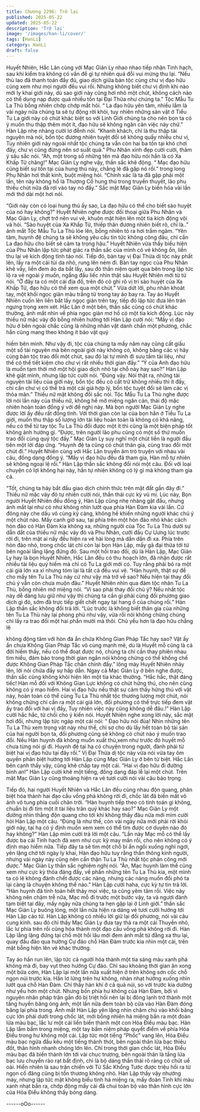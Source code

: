 ```yaml
---
title: Chương 2296: Trở lại
published: 2025-05-22
updated: 2025-05-22
description: 'Trở lại'
image: '/images/han-li/cover/'
tags: [HanLi]
category: HanLi
draft: false
---
```


Huyết Nhiên, Hắc Lân cùng với Mạc Giản Ly nhao nhao tiếp nhận
Tinh hạch, sau khi kiểm tra không có vấn đề gì tự nhiên quá đỗi
vui mừng thu lại.
“Nếu thù lao đã thanh toán đầy đủ, giao dịch giữa bản tộc cùng
chư vị đạo hữu cũng xem như mọi người đều vui rồi. Nhưng
không biết chư vị định khi nào mới ly khai giới này, dù sao giới
này cũng hơi nhỏ một chút, không cách nào có thể dung nạp
được quá nhiều tồn tại Đại Thừa như chúng ta.” Tộc Mẫu Tu La
Thù bỗng nhiên chớp chớp mắt hỏi.
“ La đạo hữu yên tâm, nhiều lắm là vài ngày nữa chúng ta sẽ tự
động rời khỏi, tuy nhiên những sản vật ở Tiểu Tu La giới này có
chút khác biệt so với Linh Giới chúng ta cho nên bọn ta có ý muốn
thu thập thêm một ít, đạo hữu sẽ không ngăn cản việc này chứ.”
Hàn Lập nhẹ nhàng cười lơ đễnh nói.
“Khanh khách, chỉ là thu thập tài nguyên mà nói, bổn tộc đương
nhiên tuyệt đối sẽ không quấy nhiễu chư vị, Tuy nhiên giới này
ngoài nhất tộc chúng ta vẫn còn hai ba tồn tại khó chơi đấy, chư vị
cũng đừng nên sơ suất quá.” Phu Nhân xinh đẹp cười cười, thâm
ý sâu sắc nói.
“Ah, một trong số những tên mà đạo hữu nói hẳn là có Xa Khấp
Tử chăng!” Mạc Giản Ly nghe vậy, thần sắc khẽ động.
“ Mạc đạo hữu cũng biết sự tồn tại của hung thú này, chẳng lẽ đã
gặp nó rồi.” trong long Phụ Nhân hơi thất kinh, buột miệng hỏi.
“Chính xác là ta đã gặp phải một lần, tên này không hổ là Thượng
Cổ hung thú trong truyền thuyết, lão phu thiếu chút nữa đã rơi vào
tay nó đấy.” Sắc mặt Mạc Giản Ly biến hóa vài lần mới thở dài
một hơi nói.

“Giới này còn có loại hung thú ấy sao, La đạo hữu có thể cho biết
sào huyệt của nó hay không?” Huyết Nhiên nghe được đối thoại
giữa Phu Nhân và Mạc Giản Ly, chợt trở nên vui vẻ, khuôn mặt
hiện lên một tia kích động vội vã hỏi.
“Sào huyệt của Xa Khấp Tử, thiếp thân đương nhiên biết rõ, chỉ
là..” ánh mắt Tộc Mẫu Tu La Thù lóe lên, bỗng nhiên tỏ ra hơi
trầm ngâm.
“Yên tâm, huynh đệ chúng ta sẽ không yêu cầu tin tức không
công đâu, chỉ cần La đạo hữu cho biết sẽ cảm tạ trọng hậu.”
Huyết Nhiên vừa thấy biểu hiện của Phu Nhân lập tức phát giác
ra thần sắc của mình có vẻ không ổn, liền thu lại vẻ kích động tỉnh
táo nói.
Tiếp đó, bàn tay vị Đại Thừa dị tộc này phất lên, lấy ra một cái túi
da nhỏ, rung lên ném đi.
Bàn tay ngọc của Phu Nhân khẽ vẫy, liền đem áo da bắt lấy, sau
đó thần niệm quét qua bên trong lập tức lộ ra vẻ ngoài ý muốn,
ngẩng đầu liếc nhìn thật sâu Huyết Nhiên mới từ từ nói.
“Ở đây ta có một cái địa đồ, trên đó có ghi rõ vị trí sào huyệt của
Xa Khấp Tử, đạo hữu có thể xem qua một chút.”
Vừa dứt lời, phu nhân khoát tay, một khối ngọc giản màu trắng từ
trong tay áo bay ra.
Tay áo Huyết Nhiên cuốn lên liền bắt lấy ngọc giản trên tay, tiếp
đó lập tức đưa lên trán ngưng trọng xem xét.
Hắc Lân ở một bên, thần sắc cũng có chút khác thường, ánh mắt
nhìn về phía ngọc giản mơ hồ có một tia kích động.
Lúc này thiếu nữ mặc váy đỏ bỗng nhiên hướng tới Hàn Lập cười
nói:
“Mấy vị đạo hữu ở bên ngoài chắc cũng là những nhân vật danh
chấn một phương, chắc hẳn cũng mang theo không ít bảo vật quý

hiếm bên mình. Như vậy đi, tộc của chúng ta mấy năm nay cũng
cất giấu một số tài nguyên mà bên ngoài giới này không có,
không bằng các vị hãy cùng bản tộc trao đổi một chút, sau đó lại
tự mình đi sưu tầm tài liệu, như thế có thể tiết kiệm cho chư vị rất
nhiều thời gian đấy.”
“Ý của Anh đạo hữu là muốn tạm thời mở một hội giao dịch nhỏ
tại chỗ này hay sao?” Hàn Lập khẽ giật mình, nhưng lập tức cười
nói.
“Đúng vậy. Nói thật ra, những tài nguyên tài liệu của giới này, bổn
tộc đều có cất trữ không nhiều thì ít đấy, chỉ cần chư vị có thể trả
một cái giá hợp lý, bổn tộc tuyệt đối sẽ làm các vị thỏa mãn.”
Thiếu nữ mặt không đổi sắc nói.
Tộc Mẫu Tu La Thù nghe được lời nói lần này của thiếu nữ,
không hề mở miệng ngăn cản, thái độ mặc nhiên hoàn toàn đồng
ý với đề nghị này.
Mà bọn người Mạc Giản Ly nghe được lời ấy đều rất đồng tình.
Với thời gian còn lại của bọn hắn ở Tiểu Tu La giới, muốn thu
thập số lượng lớn tài liệu hoàn toàn là không có khả năng, nếu có
thể từ tay tộc Tu La Thù đổi được một ít thì cũng là một biện pháp
tốt không ảnh hưởng gì.
“Được, trên người lão phu cũng có một số thứ muốn trao đổi cùng
quý tộc đấy.” Mạc Giản Ly suy nghĩ một chút liền là người đầu tiên
một lời đáp ứng.
“Huynh đệ ta cũng có chút thân gia, cùng trao đổi một chút đi.”
Huyết Nhiên cùng với Hắc Lân truyền âm trò truyện với nhau vài
câu, đồng dạng đồng ý.
“Mấy vị đạo hữu đều đã tham gia, Hàn mỗ tự nhiên sẽ không
ngoại lệ rồi.” Hàn Lập thần sắc không đổi nói một câu.
Đối với loại chuyện có lợi không hại này, hắn tự nhiên không có lý
gì mà không tham gia cả.

“Tốt, chúng ta hãy bắt đầu giao dịch chính thức trên mặt đất gần
đây đi.” Thiếu nữ mặc váy đỏ tự nhiên cười nói, thần thái cực kỳ
vũ mị.
Lúc này, Bọn người Huyết Nhiên đều đồng ý, Hàn Lập cũng nhẹ
nhàng gật đầu, nhưng ánh mắt lại như có như không nhìn lướt
qua phía Hàn Đàm kia vài lần.
Cử đông này che dấu vô cùng kỹ càng, không hề khiến những
người khác chú ý một chút nào.
Mấy canh giờ sau, tại phía trên một hòn đảo nhỏ khác cách hòn
đảo có Hàn Đàm kia không xa, những người của Tộc Tu La Thù
dưới sự dẫn dắt của thiếu nữ mặc váy đỏ và Phu Nhân, cưỡi đầu
Cự Uưng lúc trước rời đi, trên mặt ai nấy đều hiện ra vẻ hài lòng
mà dần dần đi xa.
Phía trên hòn đảo nhỏ, trong chốc lát chỉ còn lại bọn Hàn Lập,
mấy gã đại thừa tới từ bên ngoài lẳng lặng đứng đó.
Sau một hồi trao đổi, dù là Hàn Lập, Mạc Giản Ly hay là bọn
Huyết Nhiên, Hắc Lân đều có thu hoạch lớn, đã nhận được rất
nhiều tài liệu quý hiếm mà chỉ có Tu La giới mới có.
Tuy rằng phải bỏ ra một cái giá lớn xa xỉ nhưng tóm lại là tất cả
đều vui vẻ.
“Hàn huynh, thật sự để cho mấy tên Tu La Thù này cứ như vậy
mà trở về sao? Nếu hiện tại thay đổi chủ ý vẫn còn chưa muộn
đâu.” Huyết Nhiên nhìn qua đám tộc nhân Tu La Thù, bỗng nhiên
mở miệng nói.
“Vì sao phải thay đổi chủ ý? Nếu nhất tộc này dễ dàng lưu giữ
như vậy thì chúng ta cần gì phải cùng đối phương giao dịch gì đó,
sớm đã trực tiếp giết chết ngay tại hang ổ của chúng rồi.” Hàn
Lập thần sắc không đổi trả lời.
“Lúc trước là không biết thân gia của những tên Tu La Thù này lại
phong phú như vậy, vừa rồi nói không chừng chúng chỉ lấy ra trao
đổi một hai phần mười mà thôi. Chủ yếu hơn là đạo hữu chẳng lẽ

không động tâm với hòn đá ẩn chứa Không Gian Pháp Tắc hay
sao? Vật ấy ẩn chưa Không Gian Pháp Tắc vô cùng mạnh mẽ, dù
là Huyết mỗ cũng là cả đời hiếm thấy, nếu có thể đoạt được nó,
chúng ta chỉ cần thay phiên nhau tìm hiểu, đảm bảo trong thời
gian ngắn nói không chừng có thể khống chế được Không Gian
Pháp Tắc chân chính đấy.” lông mày Huyết Nhiên nhảy lên, lời nói
chứa đầy sự hấp dẫn.
Ngay cả Mạc Giản Ly ở bên nghe được, thần sắc cũng không
khỏi hiện lên một tia khác thường.
“Hắc hắc, thật đáng tiếc! Hàn mỗ đối với Không Gian Lực không
có chút hứng thú, cho nên cũng không có ý mạo hiểm. Hai vị đạo
hữu nếu thật sự cảm thấy hứng thú với vật này, hoàn toàn có thể
cùng Tu La Thù nhất tộc thương lượng một chút, nói không
chừng chỉ cần ra một cái giá lớn, đối phương có thể trực tiếp đem
vật ấy trao đổi với hai vị đấy, Tuy nhiên việc này cũng không dễ
đâu.!” Hàn Lập cười hắc hắc, từ chối cho ý kiến nói.
Huyết Nhiên nghe xong lời này, sắc mặt hơi đổi, nhưng lập tức
ngáp một cái nói:
“ Đạo hữu nói đùa! Nhìn những tên Tu La Thù xem trọng vật này
như thế, chỉ sợ cho dù lấy hết toàn bộ tài sản của hai người bọn
ta, đối phương cũng sẽ không có chút nào ý muốn trao đổi. Nếu
Hàn huynh đã không muốn xuất thủ,xem như trước đó huyết mỗ
chưa từng nói gì đi. Huynh đệ tại hạ có chuyện trong người, đành
phải từ biệt hai vị đạo hữu tại đây rồi.”
Vị Đại Thừa dị tộc này vừa nói vừa tay ôm quyền phân biệt
hướng tới Hàn Lập cùng Mạc Giản Ly ở bên từ biệt.
Hắc Lân bên cạnh thấy vậy, cũng khẽ chắp tay một cái.
“Hai vị đạo hữu đi đường bình an!” Hàn Lập cười khẽ một tiếng,
đồng dạng đáp lễ lại một chút.
Trên mặt Mạc Giản Ly cũng thoáng hiện ra vẻ tươi cười nói vài
câu bảo trọng.

Tiếp đó, hai người Huyết Nhiên và Hắc Lân đều cùng nhau độn
quang, phân biệt hóa thành hai đạo cầu vồng phá không rời đi,
chốc lát đã biến mất vô ảnh vô tung phía cuối chân trời.
“Hàn huynh tiếp theo có tính toán gì không, chuẩn bị đi tìm một ít
tài liệu trân quý khác hay sao?” Mạc Giản Ly một đường nhìn
thẳng độn quang cho tới khi không thấy đâu nữa mới mỉm cười
hỏi Hàn Lập một câu.
“Đúng là như thế, còn vài ngày nữa mới phải rời khỏi giới này, tại
hạ có ý định muốn xem xem có thể tìm được cơ duyên nào đó
hay không?” Hàn Lập mỉm cười trả lời một câu.
“Lần này Mạc mỗ có thể lấy được ba cái Tinh hạch đã xem như
cực kỳ may mắn rồi, cho nên không có ý định mạo hiểm nữa. Tiếp
đây ta sẽ tìm một chỗ bí ẩn ngồi xuống nghỉ ngơi, yên lặng chờ
tới ngày ly khai, Hàn đạo hữu tuy rằng thần thông kinh người,
nhưng vài ngày này cũng nên cẩn thận Tu La Thù nhất tộc phản
công mới được.” Mạc Giản Ly thần sắc nghiêm nghị nói.
“Ân, Mạc huynh làm thế cũng xem như cực kỳ thỏa đáng đấy, về
phần những tên Tu La Thù kia, một mình ta có lẽ không đánh chết
được các nàng, nhưng các nàng muốn đối phó ta lại càng là
chuyện không thể nào.” Hàn Lập cười haha, cực kỳ tự tin trả lời.
“Hàn huynh đã tính toán hết thảy mọi việc, ta cũng yêm tâm rồi.
Việc này không nên chậm trễ nữa, Mạc mỗ đi trước một bước
vậy, ta và ngươi đành tạm biệt tại đây, mấy ngày nữa chúng ta
hẹn gặp lại ở Linh giới.” thần sắc Mạc Giản Ly buông lỏng, một
lần nữa hiện ra dáng vẻ tươi cười hướng tới Hàn Lập cáo từ.
Hàn Lập không có nhiều lời giữ lại đối phương, nói vài câu cung
kính. sau đó chỉ thấy Mạc Giản Ly đưa tay thả ra một cái Thuyền
nhỏ, lắc lư phía trên rồi cũng hóa thành một đạo cầu vồng phá
không rời đi.
Hàn Lập lẳng lặng đứng tại chỗ một hồi lâu mới đem ánh mắt từ
đằng xa thu lại, quay đầu đảo qua hướng Cự đảo chỗ Hàn Đàm
trước kia nhìn một cái, trên mặt bỗng hiện lên vẻ khác thường.

Tay áo hắn run lên, lập tức cả người hóa thành một tia sáng màu
xanh phá không mà đi, bay vụt theo hướng Cự đảo.
Chỉ sau khoảng thời gian ăn xong một bữa cơm, Hàn Lập lại một
lần nữa xuất hiện ở trên không sơn cốc chỗ ngọn núi trước kia.
Hắn lơ lửng trên hư không, nhàn nhạt hướng xuống nhìn lướt qua
chỗ Hàn Đàm.
Chỉ thấy hàn khí ở cả quả núi, so với trước kia dường như yếu
hơn một chút.
Nhưng bốn phía hư không của Hàn Đàm, bởi vì nguyên nhân
pháp trận gần đó bị triệt hồi nên lại bị đông lạnh trở thành một
tầng huyền băng óng ánh, một lần nữa đem toàn bộ cửa vào Hàn
Đàm đóng băng lại phía trong.
Ánh mắt Hàn Lập yên lặng nhìn chăm chú vào khối băng cực lớn
phái dưới trong chốc lát, mới bỗng nhiên há miệng bắn ra một
đoàn lửa màu bạc, lắc lư một cái liền biến thành một con Hỏa
Điểu màu bạc.
Hàn Lập lẩm bẩm trong miệng, một tay bấm niệm pháp quyết
điểm về phía Hỏa Điểu trong hư không một cái.
Lập tức một tiếng “Phốc” vang lên, Hỏa Điểu màu bạc ngửa đầu
kêu một tiếng thánh thót, bên ngoài thân lửa bạc thiêu đốt, thân
hình nhanh chóng lớn lên.
Chỉ trong thời gian chốc lát, Hỏa Điểu màu bạc đã biến thành lớn
tới vài chục trượng, bên ngoài thân là tầng lửa bạc lưu chuyển
rào rạt bất định, chỉ là bộ dáng thần thái rõ ràng có chút uể oải.
Hiển nhiên là sau trận chiến với Tử Sắc Khổng Tước được triệu
hồi ra từ ngọn cổ đăng cũng bị tổn thương không nhỏ.
Hàn Lập thấy vậy nhướng mày, nhưng lập tức mặt không biểu
tình há miệng ra, mấy đoàn Tinh khí màu xanh nhạt bắn ra, chớp
động mấy cái đã chui toàn bộ vào thân hình cực lớn của Hỏa
Điểu không thấy bóng dáng.

------oOo------
